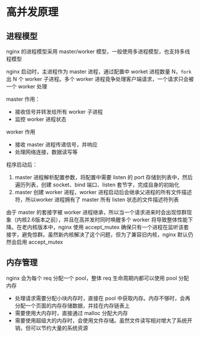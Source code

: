 # 高并发原理

## 进程模型

nginx 的进程模型采用 master/worker 模型，一般使用多进程模型，也支持多线程模型

nginx 启动时，主进程作为 master 进程，通过配置中 worket 进程数量 N，`fork` 出 N 个 worker 子进程。多个 worker 进程竟争处理客户端请求，一个请求只会被一个 worker 处理

master 作用：

- 接收信号并转发给所有 worker 子进程
- 监控 worker 进程状态

worker 作用

- 接收 master 进程传递信号，并响应
- 处理网络连接，数据读写等

程序启动后：

1. master 进程解析配置参数，将配置中需要 listen 的 port 存储到列表中，然后遍历列表，创建 socket、bind 端口、listen 套节字，完成自身的初始化
2. master 创建 worker 进程，worker 进程启动后会继承父进程的所有文件描述符，所以worker 进程拥有了 master 所有 listen 状态的文件描述符列表

由于 master 的套接字被 worker 进程继承，所以当一个请求进来时会出现惊群现象（内核2.6版本之前），并且在高并发时同时唤醒多个 worker 将导致整体性能下降。在老内核版本中，nginx 使用 accept_mutex 确保只有一个进程在监听该套接字，避免惊群。虽然新内核解决了这个问题，但为了兼容旧内核，nginx 默认仍然会启用 accept_mutex

## 内存管理

nginx 会为每个 req 分配一个 pool，整体 req 生命周期内都可以使用 pool 分配内存

- 处理请求需要分配小块内存时，直接在 pool 中获取内存。内存不够时，会再分配一个页面的内存存储数据，并挂在内存链表上
- 需要使用大内存时，直接通过 malloc 分配大内存
- 需要使用超级大的内存时，会使用文件存储。虽然文件读写相对增大了系统开销，但可以节约大量的系统资源